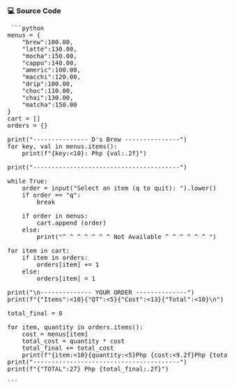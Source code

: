 ### 💻 Source Code
<pre> ```python
menus = {  
    "brew":100.00,  
    "latte":130.00,  
    "mocha":150.00,  
    "cappu":140.00,  
    "americ":100.00,  
    "macchi":120.00,  
    "drip":100.00,  
    "choc":110.00,  
    "chai":130.00,  
    "matcha":150.00  
}  
cart = []  
orders = {}  
  
print("--------------- D's Brew ---------------")  
for key, val in menus.items():  
    print(f"{key:<10}: Php {val:.2f}")  
    
print("----------------------------------------")
  
while True:  
    order = input("Select an item (q to quit): ").lower()  
    if order == "q":  
        break  
      
    if order in menus:  
        cart.append (order)  
    else:  
        print("^ ^ ^ ^ ^ ^ ^ Not Available ^ ^ ^ ^ ^ ^ ")  
  
for item in cart:  
    if item in orders:  
        orders[item] += 1  
    else:  
        orders[item] = 1  
          
print("\n-------------- YOUR ORDER --------------")  
print(f"{"Items":<10}{"QT":<5}{"Cost":<13}{"Total":<10}\n")  
  
total_final = 0  
  
for item, quantity in orders.items():  
    cost = menus[item]  
    total_cost = quantity * cost  
    total_final += total_cost  
    print(f"{item:<10}{quantity:<5}Php {cost:<9.2f}Php {total_cost:<10.2f}")  
print("----------------------------------------")      
print(f"{"TOTAL":27} Php {total_final:.2f}")  
  
``` </pre> 
